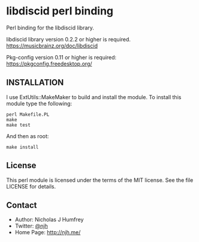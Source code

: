 libdiscid perl binding
======================

Perl binding for the libdiscid library.

libdiscid library version 0.2.2 or higher is required.
https://musicbrainz.org/doc/libdiscid

Pkg-config version 0.11 or higher is required:
https://pkgconfig.freedesktop.org/


INSTALLATION
------------

I use ExtUtils::MakeMaker to build and install the module.
To install this module type the following:

    perl Makefile.PL
    make
    make test

And then as root:

    make install


License
-------

This perl module is licensed under the terms of the MIT license.
See the file LICENSE for details.


Contact
-------

* Author:    Nicholas J Humfrey
* Twitter:   [@njh]
* Home Page: http://njh.me/



[@njh]:           https://twitter.com/njh
